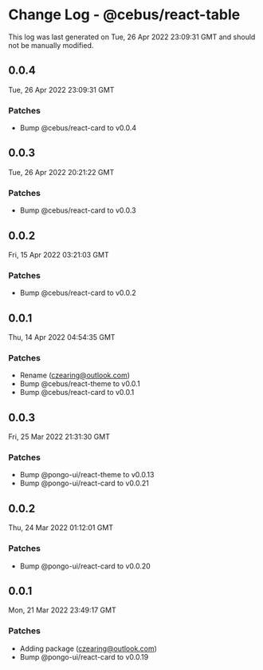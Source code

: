# Change Log - @cebus/react-table

This log was last generated on Tue, 26 Apr 2022 23:09:31 GMT and should not be manually modified.

<!-- Start content -->

## 0.0.4

Tue, 26 Apr 2022 23:09:31 GMT

### Patches

- Bump @cebus/react-card to v0.0.4

## 0.0.3

Tue, 26 Apr 2022 20:21:22 GMT

### Patches

- Bump @cebus/react-card to v0.0.3

## 0.0.2

Fri, 15 Apr 2022 03:21:03 GMT

### Patches

- Bump @cebus/react-card to v0.0.2

## 0.0.1

Thu, 14 Apr 2022 04:54:35 GMT

### Patches

- Rename (czearing@outlook.com)
- Bump @cebus/react-theme to v0.0.1
- Bump @cebus/react-card to v0.0.1

## 0.0.3

Fri, 25 Mar 2022 21:31:30 GMT

### Patches

- Bump @pongo-ui/react-theme to v0.0.13
- Bump @pongo-ui/react-card to v0.0.21

## 0.0.2

Thu, 24 Mar 2022 01:12:01 GMT

### Patches

- Bump @pongo-ui/react-card to v0.0.20

## 0.0.1

Mon, 21 Mar 2022 23:49:17 GMT

### Patches

- Adding package (czearing@outlook.com)
- Bump @pongo-ui/react-card to v0.0.19
